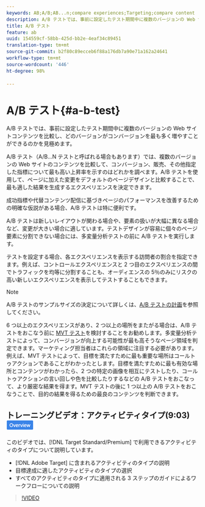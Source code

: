 ```yaml
---
keywords: AB;A/B;AB...n;compare experiences;Targeting;compare content
description: A/B テストでは、事前に設定したテスト期間中に複数のバージョンの Web サイトコンテンツを比較し、どのバージョンがコンバージョンを最も多く増やすことができるのかを見極めます。
title: A/B テスト
feature: ab
uuid: 154559cf-58bb-425d-bb2e-4eaf34c89451
translation-type: tm+mt
source-git-commit: b2f80c89ecceb6f88a176db7a90e71a162a24641
workflow-type: tm+mt
source-wordcount: '446'
ht-degree: 98%

---
```



# A/B テスト{#a-b-test}

A/B テストでは、事前に設定したテスト期間中に複数のバージョンの Web サイトコンテンツを比較し、どのバージョンがコンバージョンを最も多く増やすことができるのかを見極めます。

A/B テスト（A/B...N テストと呼ばれる場合もあります）では、複数のバージョンの Web サイトのコンテンツを比較して、コンバージョン、販売、その他指定した指標について最も高い上昇率を示すのはどれかを調べます。A/B テストを使用して、ページに加えた変更をデフォルトのページデザインと比較することで、最も適した結果を生成するエクスペリエンスを決定できます。

成功指標や代替コンテンツ配信に基づきページのパフォーマンスを改善するための明確な仮説がある場合、A/B テストは特に便利です。

A/B テストは新しいレイアウトが関わる場合や、要素の扱いが大幅に異なる場合など、変更が大きい場合に適しています。テストデザインが容易に個々のページ要素に分割できない場合には、多変量分析テストの前に A/B テストを実行します。

テストを設定する場合、各エクスペリエンスを表示する訪問者の割合を指定できます。例えば、コントロールエクスペリエンスと 2 つ目のエクスペリエンスの間でトラフィックを均等に分割することも、オーディエンスの 5％のみにリスクの高い新しいエクスペリエンスを表示してテストすることもできます。

>[!NOTE]
>
>A/B テストのサンプルサイズの決定について詳しくは、[A/B テストの計画](../../c-activities/t-test-ab/sample-size-determination.md#concept_2801F552DB874C20B8A17C1B774C0383)を参照してください。

6 つ以上のエクスペリエンスがあり、2 つ以上の場所をまたがる場合は、A/B テストをおこなう前に [MVT テスト](/help/c-activities/c-multivariate-testing/multivariate-testing.md)を検討することをお勧めします。多変量分析テストによって、コンバージョンが向上する可能性が最も高そうなページ領域を判定できます。マーケティング担当者はこれらの領域に注目する必要があります。例えば、MVT テストによって、目標を満たすために最も重要な場所はコールトゥアクションであることがわかったとします。目標を満たすために最も有効な場所とコンテンツがわかったら、2 つの特定の画像を相互にテストしたり、コールトゥアクションの言い回しや色を比較したりするなどの A/B テストをおこなって、より厳密な結果を得ます。MVT テストの後に 1 つ以上の A/B テストをおこなうことで、目的の結果を得るための最良のコンテンツを判断できます。

## トレーニングビデオ：アクティビティタイプ(9:03) ![概要バッジ](/help/assets/overview.png)

このビデオでは、[!DNL Target Standard/Premium] で利用できるアクティビティのタイプについて説明しています。

* [!DNL Adobe Target] に含まれるアクティビティのタイプの説明
* 目標達成に適したアクティビティのタイプの選択
* すべてのアクティビティのタイプに適用される 3 ステップのガイドによるワークフローについての説明

>[!VIDEO](https://video.tv.adobe.com/v/17386)
